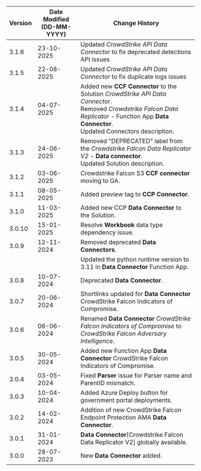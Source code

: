 | **Version** | **Date Modified (DD-MM-YYYY)** | **Change History**                                                             |
|-------------|--------------------------------|--------------------------------------------------------------------------------|
| 3.1.6       | 23-10-2025                     | Updated *CrowdStrike API Data Connector* to fix deprecated detections API issues |
| 3.1.5       | 22-08-2025                     | Updated *CrowdStrike API Data Connector* to fix duplicate logs issues |
| 3.1.4       | 04-07-2025                     | Added new **CCF Connector** to the Solution *CrowdStrike API Data Connector*.<br/>Removed *Crowdstrike Falcon Data Replicator* - Function App **Data Connector**.<br/>Updated Connectors description. |
| 3.1.3       | 24-06-2025                     | Removed "DEPRECATED" label from the *Crowdstrike Falcon Data Replicator V2* - **Data connector**. <br/> Updated Solution description.                                      |
| 3.1.2       | 03-06-2025                     | Crowdstrike Falcon S3 **CCF connector** moving to GA.                                    |
| 3.1.1       | 08-05-2025                     | Added preview tag to **CCP Connector**.                                    |
| 3.1.0       | 11-03-2025                     | Added new CCP **Data Connector** to the Solution.                                    |
| 3.0.10      | 15-01-2025                     | Resolve **Workbook** data type dependency issue.                                    |
| 3.0.9       | 12-11-2024                     | Removed deprecated **Data Connectors**.                                             |
|             |                                | Updated the python runtime version to 3.11 in **Data Connector** Function App.                                                                               |
| 3.0.8 	  | 10-07-2024 					   | Deprecated **Data Connector**. 										            |
| 3.0.7       | 20-06-2024                     | Shortlinks updated for **Data Connector** CrowdStrike Falcon Indicators of Compromise.                   |
| 3.0.6       | 06-06-2024                     | Renamed **Data Connector** *CrowdStrike Falcon Indicators of Compromise* to *CrowdStrike Falcon Adversary Intelligence*. |
| 3.0.5       | 30-05-2024                     | Added new Function App **Data Connector** CrowdStrike Falcon Indicators of Compromise.                   |
| 3.0.4       | 03-05-2024                     | Fixed **Parser** issue for Parser name and ParentID mismatch.                   |
| 3.0.3       | 10-04-2024                     | Added Azure Deploy button for government portal deployments.                    |
| 3.0.2       | 14-02-2024                     | Addition of new CrowdStrike Falcon Endpoint Protection AMA **Data Connector**.  |
| 3.0.1       | 31-01-2024                     | **Data Connector**[Crowdstrike Falcon Data Replicator V2] globally available.   |
| 3.0.0       | 28-07-2023                     | New **Data Connector** added.                                                   |  